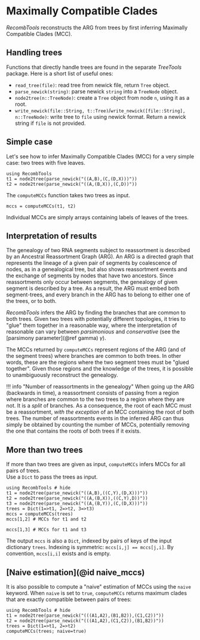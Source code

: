 # Maximally Compatible Clades

*RecombTools* reconstructs the ARG from trees by first inferring Maximally Compatible Clades (MCC). 

## Handling trees

Functions that directly handle trees are found in the separate *TreeTools* package. 
  Here is a short list of useful ones: 
  - `read_tree(file)`: read tree from newick file, return `Tree` object. 
  - `parse_newick(string)`: parse newick `string` into a `TreeNode` object.
  - `node2tree(n::TreeNode)`: create a `Tree` object from node `n`, using it as a root. 
  - `write_newick(file::String, t::Tree)`/`write_newick([file::String], n::TreeNode)`: write tree to `file` using newick format. Return a newick string if `file` is not provided. 

## Simple case 

Let's see how to infer Maximally Compatible Clades (MCC) for a very simple case: two trees with five leaves. 
```@example basic; continued = true 
using RecombTools
t1 = node2tree(parse_newick("((A,B),(C,(D,X)))"))
t2 = node2tree(parse_newick("((A,(B,X)),(C,D))"))
```

The `computeMCCs` function takes two trees as input. 
```@example basic
mccs = computeMCCs(t1, t2)
```
Individual MCCs are simply arrays containing labels of leaves of the trees.  

## Interpretation of results

The genealogy of two RNA segments subject to reassortment is described by an Ancestral Reassortment Graph (ARG). 
An ARG is a directed graph that represents the lineage of a given pair of segments by coalescence of nodes, as in a genealogical tree, but also shows reassortment events and the exchange of segments by nodes that have two ancestors. 
Since reassortments only occur between segments, the genealogy of given segment is described by a tree. 
As a result, the ARG must embed both segment-trees, and every branch in the ARG has to belong to either one of the trees, or to both. 

*RecombTools* infers the ARG by finding the branches that are common to both trees. 
Given two trees with potentially different topologies, it tries to "glue" them together in a reasonable way, where the interpretation of reasonable can vary between *parsimonious* and *conservative* (see the [parsimony parameter](@ref gamma) $\gamma$). 

The MCCs returned by `computeMCCs` represent regions of the ARG (and of the segment trees) where branches are common to both trees. 
In other words, these are the regions where the two segment trees must be "glued together". 
Given those regions and the knowledge of the trees, it is possible to unambiguously reconstruct the genealogy. 

!!! info "Number of reassortments in the genealogy"
    When going up the ARG (backwards in time), a reassortment consists of passing from a region where branches are common to the two trees to a region where they are not. It is a *split* of branches. 
    As a consequence, the root of each MCC must be a reassortment, *with the exception* of an MCC containing the root of both trees. 
    The number of reassortments events in the inferred ARG can thus simply be obtained by counting the number of MCCs, potentially removing the one that contains the roots of both trees if it exists. 




## More than two trees
If more than two trees are given as input, `computeMCCs` infers MCCs for all pairs of trees.  
Use a `Dict` to pass the trees as input. 
```@example more_trees
using RecombTools # hide
t1 = node2tree(parse_newick("((A,B),((C,Y),(D,X)))"))
t2 = node2tree(parse_newick("((A,(B,X)),((C,Y),D))"))
t3 = node2tree(parse_newick("((A,(B,Y)),(C,(D,X)))"))
trees = Dict(1=>t1, 2=>t2, 3=>t3)
mccs = computeMCCs(trees)
mccs[1,2] # MCCs for t1 and t2
```
```@example more_trees
mccs[1,3] # MCCs for t1 and t3
```

The output `mccs` is also a `Dict`, indexed by pairs of keys of the input dictionary `trees`. 
Indexing is symmetric: `mccs[i,j] == mccs[j,i]`. 
By convention, `mccs[i,i]` exists and is empty. 

## [Naive estimation](@id naive_mccs)
It is also possible to compute a "naive" estimation of MCCs using the `naive` keyword. 
  When `naive` is set to `true`, `computeMCCs` returns maximum clades that are exactly compatible between pairs of trees: 
```@example naive
using RecombTools # hide
t1 = node2tree(parse_newick("(((A1,A2),(B1,B2)),(C1,C2))"))
t2 = node2tree(parse_newick("(((A1,A2),(C1,C2)),(B1,B2))"))
trees = Dict(1=>t1, 2=>t2)
computeMCCs(trees; naive=true)
```